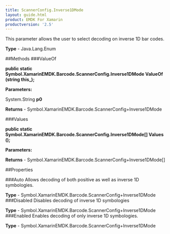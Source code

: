 ```yaml
---
title: ScannerConfig.Inverse1DMode
layout: guide.html
product: EMDK For Xamarin 
productversion: '2.5' 
---
```

This parameter allows the user to select decoding on inverse 1D bar codes.

**Type** - Java.Lang.Enum

##Methods
###ValueOf

**public static Symbol.XamarinEMDK.Barcode.ScannerConfig.Inverse1DMode ValueOf (string this_);**


        

**Parameters:**

System.String **p0** 

**Returns** - Symbol.XamarinEMDK.Barcode.ScannerConfig+Inverse1DMode

###Values

**public static Symbol.XamarinEMDK.Barcode.ScannerConfig.Inverse1DMode[] Values ();**


        

**Parameters:**

**Returns** - Symbol.XamarinEMDK.Barcode.ScannerConfig+Inverse1DMode[]

##Properties

###Auto
Allows decoding of both positive as well as inverse 1D symbologies.

**Type** - Symbol.XamarinEMDK.Barcode.ScannerConfig+Inverse1DMode
###Disabled
Disables decoding of inverse 1D symbologies

**Type** - Symbol.XamarinEMDK.Barcode.ScannerConfig+Inverse1DMode
###Enabled
Enables decoding of only inverse 1D symbologies.

**Type** - Symbol.XamarinEMDK.Barcode.ScannerConfig+Inverse1DMode
